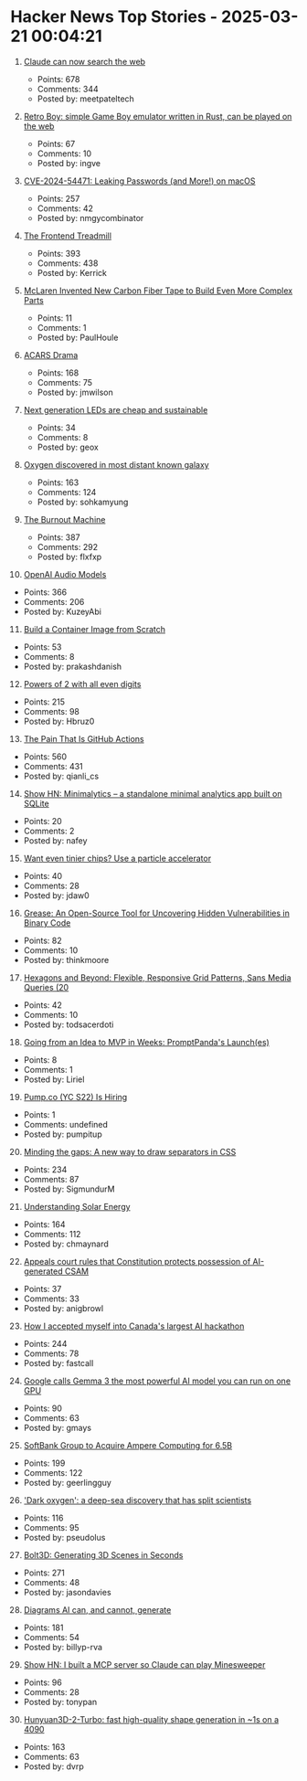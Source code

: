 # Hacker News Top Stories - 2025-03-21 00:04:21

1. [Claude can now search the web](https://www.anthropic.com/news/web-search)
   - Points: 678
   - Comments: 344
   - Posted by: meetpateltech

2. [Retro Boy: simple Game Boy emulator written in Rust, can be played on the web](https://github.com/smparsons/retroboy)
   - Points: 67
   - Comments: 10
   - Posted by: ingve

3. [CVE-2024-54471: Leaking Passwords (and More!) on macOS](https://wts.dev/posts/password-leak/)
   - Points: 257
   - Comments: 42
   - Posted by: nmgycombinator

4. [The Frontend Treadmill](https://polotek.net/posts/the-frontend-treadmill/)
   - Points: 393
   - Comments: 438
   - Posted by: Kerrick

5. [McLaren Invented New Carbon Fiber Tape to Build Even More Complex Parts](https://www.thedrive.com/news/mclaren-invented-new-carbon-fiber-tape-to-build-even-more-complex-parts)
   - Points: 11
   - Comments: 1
   - Posted by: PaulHoule

6. [ACARS Drama](https://acarsdrama.com/)
   - Points: 168
   - Comments: 75
   - Posted by: jmwilson

7. [Next generation LEDs are cheap and sustainable](https://liu.se/en/news-item/nasta-generations-lysdioder-ar-billiga-och-miljovanliga)
   - Points: 34
   - Comments: 8
   - Posted by: geox

8. [Oxygen discovered in most distant known galaxy](https://www.eso.org/public/news/eso2507/)
   - Points: 163
   - Comments: 124
   - Posted by: sohkamyung

9. [The Burnout Machine](https://unionize.fyi)
   - Points: 387
   - Comments: 292
   - Posted by: flxfxp

10. [OpenAI Audio Models](https://www.openai.fm/)
   - Points: 366
   - Comments: 206
   - Posted by: KuzeyAbi

11. [Build a Container Image from Scratch](https://danishpraka.sh/posts/build-a-container-image-from-scratch/)
   - Points: 53
   - Comments: 8
   - Posted by: prakashdanish

12. [Powers of 2 with all even digits](https://oeis.org/A068994)
   - Points: 215
   - Comments: 98
   - Posted by: Hbruz0

13. [The Pain That Is GitHub Actions](https://www.feldera.com/blog/the-pain-that-is-github-actions)
   - Points: 560
   - Comments: 431
   - Posted by: qianli_cs

14. [Show HN: Minimalytics – a standalone minimal analytics app built on SQLite](https://github.com/nafey/minimalytics)
   - Points: 20
   - Comments: 2
   - Posted by: nafey

15. [Want even tinier chips? Use a particle accelerator](https://www.economist.com/science-and-technology/2025/03/12/want-even-tinier-chips-use-a-particle-accelerator)
   - Points: 40
   - Comments: 28
   - Posted by: jdaw0

16. [Grease: An Open-Source Tool for Uncovering Hidden Vulnerabilities in Binary Code](https://www.galois.com/articles/introducing-grease)
   - Points: 82
   - Comments: 10
   - Posted by: thinkmoore

17. [Hexagons and Beyond: Flexible, Responsive Grid Patterns, Sans Media Queries (20](https://css-tricks.com/hexagons-and-beyond-flexible-responsive-grid-patterns-sans-media-queries/)
   - Points: 42
   - Comments: 10
   - Posted by: todsacerdoti

18. [Going from an Idea to MVP in Weeks: PromptPanda's Launch(es)](https://docs.opensaas.sh/blog/2025-03-12-going-from-an-idea-to-mvp-in-weeks-promptpandas-launches/)
   - Points: 8
   - Comments: 1
   - Posted by: Liriel

19. [Pump.co (YC S22) Is Hiring](https://www.ycombinator.com/companies/pump-co/jobs/7kB7DNb-email-outreach-manager)
   - Points: 1
   - Comments: undefined
   - Posted by: pumpitup

20. [Minding the gaps: A new way to draw separators in CSS](https://blogs.windows.com/msedgedev/2025/03/19/minding-the-gaps-a-new-way-to-draw-separators-in-css/)
   - Points: 234
   - Comments: 87
   - Posted by: SigmundurM

21. [Understanding Solar Energy](https://www.construction-physics.com/p/understanding-solar-energy)
   - Points: 164
   - Comments: 112
   - Posted by: chmaynard

22. [Appeals court rules that Constitution protects possession of AI-generated CSAM](https://www.techpolicy.press/court-rules-that-constitution-protects-private-possession-of-aigenerated-csam/)
   - Points: 37
   - Comments: 33
   - Posted by: anigbrowl

23. [How I accepted myself into Canada's largest AI hackathon](https://fastcall.dev/posts/genai-genesis-firebase/)
   - Points: 244
   - Comments: 78
   - Posted by: fastcall

24. [Google calls Gemma 3 the most powerful AI model you can run on one GPU](https://www.theverge.com/ai-artificial-intelligence/627968/google-gemma-3-open-ai-model)
   - Points: 90
   - Comments: 63
   - Posted by: gmays

25. [SoftBank Group to Acquire Ampere Computing for 6.5B](https://group.softbank/en/news/press/20250320)
   - Points: 199
   - Comments: 122
   - Posted by: geerlingguy

26. ['Dark oxygen': a deep-sea discovery that has split scientists](https://phys.org/news/2025-03-dark-oxygen-deep-sea-discovery.html)
   - Points: 116
   - Comments: 95
   - Posted by: pseudolus

27. [Bolt3D: Generating 3D Scenes in Seconds](https://szymanowiczs.github.io/bolt3d)
   - Points: 271
   - Comments: 48
   - Posted by: jasondavies

28. [Diagrams AI can, and cannot, generate](https://www.ilograph.com/blog/posts/diagrams-ai-can-and-cannot-generate/)
   - Points: 181
   - Comments: 54
   - Posted by: billyp-rva

29. [Show HN: I built a MCP server so Claude can play Minesweeper](https://github.com/tonypan2/minesweeper-mcp-server)
   - Points: 96
   - Comments: 28
   - Posted by: tonypan

30. [Hunyuan3D-2-Turbo: fast high-quality shape generation in ~1s on a 4090](https://github.com/Tencent/Hunyuan3D-2/commit/baab8ba18e46052246f85a2d0f48736586b84a33)
   - Points: 163
   - Comments: 63
   - Posted by: dvrp

